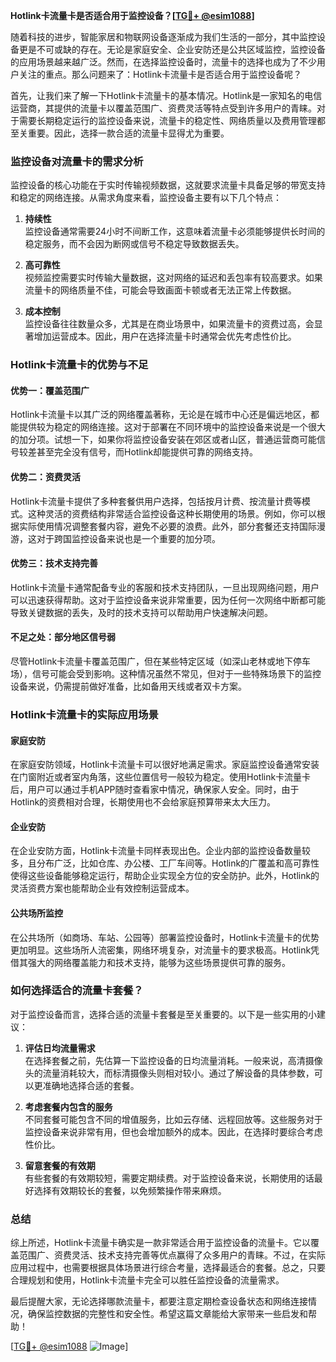 **Hotlink卡流量卡是否适合用于监控设备？[[TG💪+ @esim1088](https://t.me/s/esim1088)]**

随着科技的进步，智能家居和物联网设备逐渐成为我们生活的一部分，其中监控设备更是不可或缺的存在。无论是家庭安全、企业安防还是公共区域监控，监控设备的应用场景越来越广泛。然而，在选择监控设备时，流量卡的选择也成为了不少用户关注的重点。那么问题来了：Hotlink卡流量卡是否适合用于监控设备呢？

首先，让我们来了解一下Hotlink卡流量卡的基本情况。Hotlink是一家知名的电信运营商，其提供的流量卡以覆盖范围广、资费灵活等特点受到许多用户的青睐。对于需要长期稳定运行的监控设备来说，流量卡的稳定性、网络质量以及费用管理都至关重要。因此，选择一款合适的流量卡显得尤为重要。

### **监控设备对流量卡的需求分析**

监控设备的核心功能在于实时传输视频数据，这就要求流量卡具备足够的带宽支持和稳定的网络连接。从需求角度来看，监控设备主要有以下几个特点：

1. **持续性**  
   监控设备通常需要24小时不间断工作，这意味着流量卡必须能够提供长时间的稳定服务，而不会因为断网或信号不稳定导致数据丢失。

2. **高可靠性**  
   视频监控需要实时传输大量数据，这对网络的延迟和丢包率有较高要求。如果流量卡的网络质量不佳，可能会导致画面卡顿或者无法正常上传数据。

3. **成本控制**  
   监控设备往往数量众多，尤其是在商业场景中，如果流量卡的资费过高，会显著增加运营成本。因此，用户在选择流量卡时通常会优先考虑性价比。

### **Hotlink卡流量卡的优势与不足**

#### **优势一：覆盖范围广**
Hotlink卡流量卡以其广泛的网络覆盖著称，无论是在城市中心还是偏远地区，都能提供较为稳定的网络连接。这对于部署在不同环境中的监控设备来说是一个很大的加分项。试想一下，如果你将监控设备安装在郊区或者山区，普通运营商可能信号较差甚至完全没有信号，而Hotlink却能提供可靠的网络支持。

#### **优势二：资费灵活**
Hotlink卡流量卡提供了多种套餐供用户选择，包括按月计费、按流量计费等模式。这种灵活的资费结构非常适合监控设备这种长期使用的场景。例如，你可以根据实际使用情况调整套餐内容，避免不必要的浪费。此外，部分套餐还支持国际漫游，这对于跨国监控设备来说也是一个重要的加分项。

#### **优势三：技术支持完善**
Hotlink卡流量卡通常配备专业的客服和技术支持团队，一旦出现网络问题，用户可以迅速获得帮助。这对于监控设备来说非常重要，因为任何一次网络中断都可能导致关键数据的丢失，及时的技术支持可以帮助用户快速解决问题。

#### **不足之处：部分地区信号弱**
尽管Hotlink卡流量卡覆盖范围广，但在某些特定区域（如深山老林或地下停车场），信号可能会受到影响。这种情况虽然不常见，但对于一些特殊场景下的监控设备来说，仍需提前做好准备，比如备用天线或者双卡方案。

### **Hotlink卡流量卡的实际应用场景**

#### **家庭安防**
在家庭安防领域，Hotlink卡流量卡可以很好地满足需求。家庭监控设备通常安装在门窗附近或者室内角落，这些位置信号一般较为稳定。使用Hotlink卡流量卡后，用户可以通过手机APP随时查看家中情况，确保家人安全。同时，由于Hotlink的资费相对合理，长期使用也不会给家庭预算带来太大压力。

#### **企业安防**
在企业安防方面，Hotlink卡流量卡同样表现出色。企业内部的监控设备数量较多，且分布广泛，比如仓库、办公楼、工厂车间等。Hotlink的广覆盖和高可靠性使得这些设备能够稳定运行，帮助企业实现全方位的安全防护。此外，Hotlink的灵活资费方案也能帮助企业有效控制运营成本。

#### **公共场所监控**
在公共场所（如商场、车站、公园等）部署监控设备时，Hotlink卡流量卡的优势更加明显。这些场所人流密集，网络环境复杂，对流量卡的要求极高。Hotlink凭借其强大的网络覆盖能力和技术支持，能够为这些场景提供可靠的服务。

### **如何选择适合的流量卡套餐？**

对于监控设备而言，选择合适的流量卡套餐是至关重要的。以下是一些实用的小建议：

1. **评估日均流量需求**  
   在选择套餐之前，先估算一下监控设备的日均流量消耗。一般来说，高清摄像头的流量消耗较大，而标清摄像头则相对较小。通过了解设备的具体参数，可以更准确地选择合适的套餐。

2. **考虑套餐内包含的服务**  
   不同套餐可能包含不同的增值服务，比如云存储、远程回放等。这些服务对于监控设备来说非常有用，但也会增加额外的成本。因此，在选择时要综合考虑性价比。

3. **留意套餐的有效期**  
   有些套餐的有效期较短，需要定期续费。对于监控设备来说，长期使用的话最好选择有效期较长的套餐，以免频繁操作带来麻烦。

### **总结**

综上所述，Hotlink卡流量卡确实是一款非常适合用于监控设备的流量卡。它以覆盖范围广、资费灵活、技术支持完善等优点赢得了众多用户的青睐。不过，在实际应用过程中，也需要根据具体场景进行综合考量，选择最适合的套餐。总之，只要合理规划和使用，Hotlink卡流量卡完全可以胜任监控设备的流量需求。

最后提醒大家，无论选择哪款流量卡，都要注意定期检查设备状态和网络连接情况，确保监控数据的完整性和安全性。希望这篇文章能给大家带来一些启发和帮助！

[[TG💪+ @esim1088](https://t.me/s/esim1088) ![Image](https://i.postimg.cc/4NQfJmqS/Snipaste-2025-05-13-00-14-12.png)]